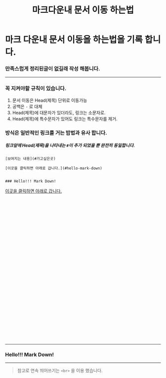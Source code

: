 ﻿---
title: 마크다운내 문서 이동 하는법
categories:
- Github

tags:
- Mark down
- Github Page

photos: https://encrypted-tbn0.gstatic.com/images?q=tbn%3AANd9GcRDt_wxTU_J1pF6npSHAnjn2FPU9l4C-iPt1JN2nZFdYTu17muv
---

<!-- 하고 싶은말 -->

# 마크 다운내 문서 이동을 하는법을 기록 합니다.
### 만족스럽게 정리된글이 없길래 작성 해봅니다.

---

### 꼭 지켜야할 규칙이 있습니다.
1. 문서 이동은 Head(제목) 단위로 이동가능
2. 공백은 `-` 로 대체
3. Head(제목)에 대문자가 있더라도, 링크는 소문자로.
4. Head(제목)에 특수문자가 있어도 링크는 특수문자를 제거.


### 방식은 일반적인 링크를 거는 밥법과 유사 합니다.
##### 링크앞에 Head(제목)을 나타내는 `#`이 추가 되었을 뿐 완전히 동일합니다.

`
[보여지는 내용](#가고싶은곳)
`


```
[이곳을 클릭하면 아래로 갑니다.](#hello-mark-down)


### Hello!!! Mark Down!
```


[이곳을 클릭하면 아래로 갑니다.](#hello-mark-down)

<br><br><br><br><br><br><br><br><br><br><br><br><br><br><br><br><br><br><br><br><br><br><br><br><br><br><br>

---

### Hello!!! Mark Down!
---

>참고로 연속 띄어쓰기는 `<br>` 을 이용 했습니다.